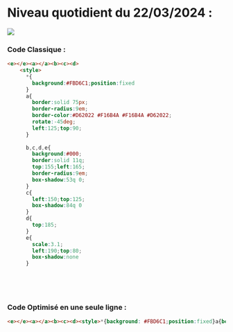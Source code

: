 # Niveau quotidient du 22/03/2024 : 

<img src = "https://firebasestorage.googleapis.com/v0/b/cssbattleapp.appspot.com/o/user%2Fummd3POvEDfFyeFvVdOMG3OOrwE2%2Ftargets%2Ftarget_KB7fv5b.png?alt=media">


### Code Classique :  

```html 
<e></e><a></a><b><c><d>
    <style>
      *{
        background:#FBD6C1;position:fixed
      }
      a{
        border:solid 75px;
        border-radius:9em;
        border-color:#D62022 #F16B4A #F16B4A #D62022;
        rotate:-45deg;
        left:125;top:90;
      }
    
      b,c,d,e{
        background:#000;
        border:solid 11q;
        top:155;left:165;
        border-radius:9em;
        box-shadow:53q 0;
      }
      c{
        left:150;top:125;
        box-shadow:84q 0
      }
      d{
        top:185;
      }
      e{
        scale:3.1;
        left:190;top:80;
        box-shadow:none
      }

  
```

<br>

### Code Optimisé en une seule ligne : 

```html 
<e></e><a></a><b><c><d><style>*{background: #FBD6C1;position:fixed}a{border:solid 75px;border-radius:9em;border-color:#D62022#F16B4A#F16B4A#D62022;rotate:-45deg;left:125;top:90}b,c,d,e{background: #000;border:solid 11q;top:155;left:165;border-radius:9em;box-shadow:53q 0}c{left:150;top:125;box-shadow:84q 0}d{top:185}e{scale:3.1;left:190;top:80;box-shadow:none


```